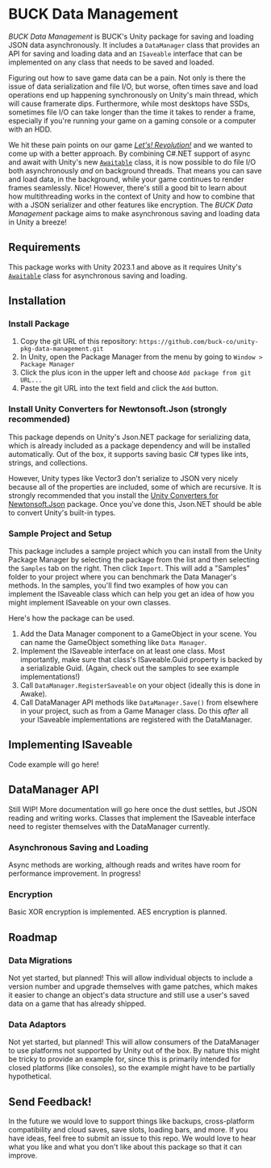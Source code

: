 # BUCK Data Management

_BUCK Data Management_ is BUCK's Unity package for saving and loading JSON data asynchronously. It includes a `DataManager` class that provides an API for saving and loading data and an `ISaveable` interface that can be implemented on any class that needs to be saved and loaded.

Figuring out how to save game data can be a pain. Not only is there the issue of data serialization and file I/O, but worse, often times save and load operations end up happening synchronously on Unity's main thread, which will cause framerate dips. Furthermore, while most desktops have SSDs, sometimes file I/O can take longer than the time it takes to render a frame, especially if you're running your game on a gaming console or a computer with an HDD.

We hit these pain points on our game _[Let's! Revolution!](https://store.steampowered.com/app/2111090/Lets_Revolution/)_ and we wanted to come up with a better approach. By combining C#.NET support of async and await with Unity's new [`Awaitable`](https://docs.unity3d.com/2023.2/Documentation/ScriptReference/Awaitable.html) class, it is now possible to do file I/O both asynchronously _and_ on background threads. That means you can save and load data, in the background, while your game continues to render frames seamlessly. Nice! However, there's still a good bit to learn about how multithreading works in the context of Unity and how to combine that with a JSON serializer and other features like encryption. The _BUCK Data Management_ package aims to make asynchronous saving and loading data in Unity a breeze!

## Requirements

This package works with Unity 2023.1 and above as it requires Unity's [`Awaitable`](https://docs.unity3d.com/2023.2/Documentation/ScriptReference/Awaitable.html) class for asynchronous saving and loading.

## Installation


### Install Package

1. Copy the git URL of this repository: `https://github.com/buck-co/unity-pkg-data-management.git`
2. In Unity, open the Package Manager from the menu by going to `Window > Package Manager`
3. Click the plus icon in the upper left and choose `Add package from git URL...`
4. Paste the git URL into the text field and click the `Add` button.

### Install Unity Converters for Newtonsoft.Json (strongly recommended)

This package depends on Unity's Json.NET package for serializing data, which is already included as a package dependency and will be installed automatically. Out of the box, it supports saving basic C# types like ints, strings, and collections.

However, Unity types like Vector3 don't serialize to JSON very nicely because all of the properties are included, some of which are recursive. It is strongly recommended that you install the [Unity Converters for Newtonsoft.Json](https://github.com/applejag/Newtonsoft.Json-for-Unity.Converters) package. Once you've done this, Json.NET should be able to convert Unity's built-in types.

### Sample Project and Setup

This package includes a sample project which you can install from the Unity Package Manager by selecting the package from the list and then selecting the `Samples` tab on the right. Then click `Import`. This will add a "Samples" folder to your project where you can benchmark the Data Manager's methods. In the samples, you'll find two examples of how you can implement the ISaveable class which can help you get an idea of how you might implement ISaveable on your own classes.

Here's how the package can be used.
1. Add the Data Manager component to a GameObject in your scene. You can name the GameObject something like `Data Manager`.
2. Implement the ISaveable interface on at least one class. Most importantly, make sure that class's ISaveable.Guid property is backed by a serializable Guid. (Again, check out the samples to see example implementations!)
3. Call `DataManager.RegisterSaveable` on your object (ideally this is done in Awake).
4. Call DataManager API methods like `DataManager.Save()` from elsewhere in your project, such as from a Game Manager class. Do this _after_ all your ISaveable implementations are registered with the DataManager.

## Implementing ISaveable

Code example will go here!

## DataManager API

Still WIP! More documentation will go here once the dust settles, but JSON reading and writing works. Classes that implement the ISaveable interface need to register themselves with the DataManager currently.

### Asynchronous Saving and Loading

Async methods are working, although reads and writes have room for performance improvement. In progress!

### Encryption

Basic XOR encryption is implemented. AES encryption is planned.

## Roadmap

### Data Migrations

Not yet started, but planned! This will allow individual objects to include a version number and upgrade themselves with game patches, which makes it easier to change an object's data structure and still use a user's saved data on a game that has already shipped.

### Data Adaptors

Not yet started, but planned! This will allow consumers of the DataManager to use platforms not supported by Unity out of the box. By nature this might be tricky to provide an example for, since this is primarily intended for closed platforms (like consoles), so the example might have to be partially hypothetical.

## Send Feedback!

In the future we would love to support things like backups, cross-platform compatibility and cloud saves, save slots, loading bars, and more. If you have ideas, feel free to submit an issue to this repo. We would love to hear what you like and what you don't like about this package so that it can improve.